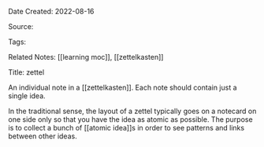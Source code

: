 Date Created: 2022-08-16

Source: 

Tags: 

Related Notes: [[learning moc]], [[zettelkasten]]

Title: zettel

An individual note in a [[zettelkasten]]. Each note should contain just a single idea.

In the traditional sense, the layout of a zettel typically goes on a notecard on one side only so that you have the idea as atomic as possible. The purpose is to collect a bunch of [[atomic idea]]s in order to see patterns and links between other ideas.